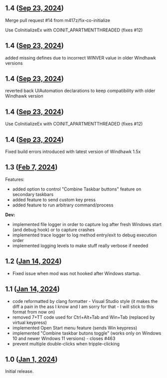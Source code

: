 ## 1.4 ([Sep 23, 2024](https://github.com/ramensoftware/windhawk-mods/blob/e9224d482daded39354c194c62511f50401204bc/mods/taskbar-empty-space-clicks.wh.cpp))

Merge pull request #14 from m417z/fix-co-initialize

Use CoInitializeEx with COINIT_APARTMENTTHREADED (fixes #12)

## 1.4 ([Sep 23, 2024](https://github.com/ramensoftware/windhawk-mods/blob/550795655e2bda5a5fdf4504372d4e850b0c772e/mods/taskbar-empty-space-clicks.wh.cpp))

added missing defines due to incorrect WINVER value in older Windhawk versions

## 1.4 ([Sep 23, 2024](https://github.com/ramensoftware/windhawk-mods/blob/4240b03f685d8824b74f625a24f254f52b348a16/mods/taskbar-empty-space-clicks.wh.cpp))

reverted back UIAutomation declarations to keep compatibility with older Windhawk version

## 1.4 ([Sep 23, 2024](https://github.com/ramensoftware/windhawk-mods/blob/ce7d0a3438f45cc7b2283400f363eda8df6a59cd/mods/taskbar-empty-space-clicks.wh.cpp))

Use CoInitializeEx with COINIT_APARTMENTTHREADED (fixes #12)

## 1.4 ([Sep 23, 2024](https://github.com/ramensoftware/windhawk-mods/blob/118a963995dabbb6649b3d5e03779943d5a1f223/mods/taskbar-empty-space-clicks.wh.cpp))

Fixed build errors introduced with latest version of Windhawk 1.5x

## 1.3 ([Feb 7, 2024](https://github.com/ramensoftware/windhawk-mods/blob/7cf96eb29f7166f2587624eac5241b4eeb4a0016/mods/taskbar-empty-space-clicks.wh.cpp))

Features:
- added option to control "Combine Taskbar buttons" feature on secondary taskbars
- added feature to send custom key press
- added feature to run arbitrary command/process

**Dev:**
- implemented file logger in order to capture log after fresh Windows start (and debug hook) or to capture crashes
- implemented trace logger to log method entry/exit to debug execution order  
- implemented logging levels to make stuff really verbose if needed

## 1.2 ([Jan 14, 2024](https://github.com/ramensoftware/windhawk-mods/blob/a61b96c8ecb6a86ce4c3af434ab3bade823b67a2/mods/taskbar-empty-space-clicks.wh.cpp))

* Fixed issue when mod was not hooked after Windows startup.

## 1.1 ([Jan 14, 2024](https://github.com/ramensoftware/windhawk-mods/blob/cc8981928018153636f20dfdef7ac8dacf5571e5/mods/taskbar-empty-space-clicks.wh.cpp))

- code reformatted by clang formatter - Visual Studio style (it makes the diff a pain in the ass I know and I am sorry for that - I will stick to this format from now on)
- removed 7+TT code used for Ctrl+Alt+Tab and Win+Tab (replaced by virtual keypress)
- implemented Open Start menu feature (sends Win keypress)
- implemented "Combine taskbar butons toggle" (works only on Windows 10 and newer Windows 11 versions) - closes #463
- prevent multiple double-clicks when tripple-clicking

## 1.0 ([Jan 1, 2024](https://github.com/ramensoftware/windhawk-mods/blob/46472b5d13df20650591a0456fd464daab9552a2/mods/taskbar-empty-space-clicks.wh.cpp))

Initial release.
